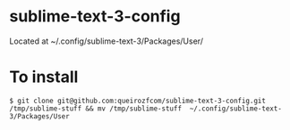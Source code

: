 # sublime-text-3-config
Located at ~/.config/sublime-text-3/Packages/User/

# To install

```
$ git clone git@github.com:queirozfcom/sublime-text-3-config.git /tmp/sublime-stuff && mv /tmp/sublime-stuff  ~/.config/sublime-text-3/Packages/User
```
